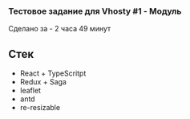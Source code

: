 ### Тестовое задание для Vhosty #1 - Модуль

Сделано за - 2 часа 49 минут

## Стек
- React + TypeScritpt
- Redux + Saga
- leaflet
- antd
- re-resizable